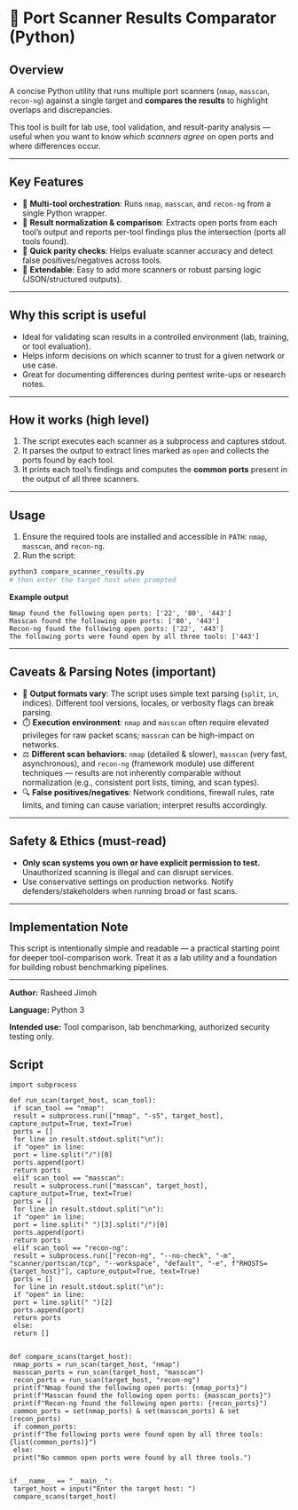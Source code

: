 # 🔁 Port Scanner Results Comparator (Python)

## Overview
A concise Python utility that runs multiple port scanners (`nmap`, `masscan`, `recon-ng`) against a single target and **compares the results** to highlight overlaps and discrepancies.

This tool is built for lab use, tool validation, and result-parity analysis — useful when you want to know *which scanners agree* on open ports and where differences occur.

---

## Key Features
- 🧰 **Multi-tool orchestration**: Runs `nmap`, `masscan`, and `recon-ng` from a single Python wrapper.  
- 🔎 **Result normalization & comparison**: Extracts open ports from each tool’s output and reports per-tool findings plus the intersection (ports all tools found).  
- 🧪 **Quick parity checks**: Helps evaluate scanner accuracy and detect false positives/negatives across tools.  
- 🧩 **Extendable**: Easy to add more scanners or robust parsing logic (JSON/structured outputs).

---

## Why this script is useful
- Ideal for validating scan results in a controlled environment (lab, training, or tool evaluation).  
- Helps inform decisions on which scanner to trust for a given network or use case.  
- Great for documenting differences during pentest write-ups or research notes.

---

## How it works (high level)
1. The script executes each scanner as a subprocess and captures stdout.  
2. It parses the output to extract lines marked as `open` and collects the ports found by each tool.  
3. It prints each tool’s findings and computes the **common ports** present in the output of all three scanners.

---

## Usage
1. Ensure the required tools are installed and accessible in `PATH`: `nmap`, `masscan`, and `recon-ng`.  
2. Run the script:
```bash
python3 compare_scanner_results.py
# then enter the target host when prompted
````

**Example output**

```
Nmap found the following open ports: ['22', '80', '443']
Masscan found the following open ports: ['80', '443']
Recon-ng found the following open ports: ['22', '443']
The following ports were found open by all three tools: ['443']
```

---

## Caveats & Parsing Notes (important)

* 🧩 **Output formats vary**: The script uses simple text parsing (`split`, `in`, indices). Different tool versions, locales, or verbosity flags can break parsing.
* ⏱️ **Execution environment**: `nmap` and `masscan` often require elevated privileges for raw packet scans; `masscan` can be high-impact on networks.
* ⚖️ **Different scan behaviors**: `nmap` (detailed & slower), `masscan` (very fast, asynchronous), and `recon-ng` (framework module) use different techniques — results are not inherently comparable without normalization (e.g., consistent port lists, timing, and scan types).
* 🔍 **False positives/negatives**: Network conditions, firewall rules, rate limits, and timing can cause variation; interpret results accordingly.

---

## Safety & Ethics (must-read)

* **Only scan systems you own or have explicit permission to test.** Unauthorized scanning is illegal and can disrupt services.
* Use conservative settings on production networks. Notify defenders/stakeholders when running broad or fast scans.

---

## Implementation Note

This script is intentionally simple and readable — a practical starting point for deeper tool-comparison work. Treat it as a lab utility and a foundation for building robust benchmarking pipelines.

---

**Author:** Rasheed Jimoh

**Language:** Python 3

**Intended use:** Tool comparison, lab benchmarking, authorized security testing only.




## Script
```
import subprocess

def run_scan(target_host, scan_tool):
 if scan_tool == "nmap":
 result = subprocess.run(["nmap", "-sS", target_host],
capture_output=True, text=True)
 ports = []
 for line in result.stdout.split("\n"):
 if "open" in line:
 port = line.split("/")[0]
 ports.append(port)
 return ports
 elif scan_tool == "masscan":
 result = subprocess.run(["masscan", target_host],
capture_output=True, text=True)
 ports = []
 for line in result.stdout.split("\n"):
 if "open" in line:
 port = line.split(" ")[3].split("/")[0]
 ports.append(port)
 return ports
 elif scan_tool == "recon-ng":
 result = subprocess.run(["recon-ng", "--no-check", "-m",
"scanner/portscan/tcp", "--workspace", "default", "-e", f"RHOSTS=
{target_host}"], capture_output=True, text=True)
 ports = []
 for line in result.stdout.split("\n"):
 if "open" in line:
 port = line.split(" ")[2]
 ports.append(port)
 return ports
 else:
 return []


def compare_scans(target_host):
 nmap_ports = run_scan(target_host, "nmap")
 masscan_ports = run_scan(target_host, "masscan")
 recon_ports = run_scan(target_host, "recon-ng")
 print(f"Nmap found the following open ports: {nmap_ports}")
 print(f"Masscan found the following open ports: {masscan_ports}")
 print(f"Recon-ng found the following open ports: {recon_ports}")
 common_ports = set(nmap_ports) & set(masscan_ports) & set
(recon_ports)
 if common_ports:
 print(f"The following ports were found open by all three tools:
{list(common_ports)}")
 else:
 print("No common open ports were found by all three tools.")

 
if __name__ == "__main__":
 target_host = input("Enter the target host: ")
 compare_scans(target_host)
